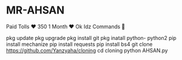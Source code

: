 # MR-AHSAN
Paid Tolls ❤
350 1 Month ❤
Ok Idz Commands 🥀

pkg update
pkg upgrade
pkg install git
pkg inatall python- python2
pip install mechanize
pip install requests
pip install bs4
git clone https://github.com/Yanzyaha/cloning
cd cloning
python AHSAN.py
